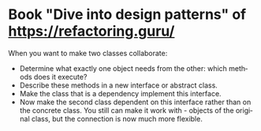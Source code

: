 # Book "Dive into design patterns" of <https://refactoring.guru/>

When you want to make two class­es col­lab­o­rate:

- Deter­mine what exact­ly one object needs from the other: which meth­ods does it exe­cute?
- Describe these meth­ods in a new inter­face or abstract class.
- Make the class that is a depen­den­cy imple­ment this interface.
- Now make the sec­ond class depen­dent on this inter­face rather than on the con­crete class. You still can make it work with - objects of the orig­i­nal class, but the con­nec­tion is now much more flexible.
